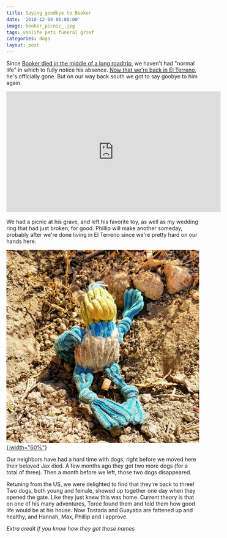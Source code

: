```yaml
---
title: Saying goodbye to Booker
date: '2018-12-04 06:00:00'
image: booker_picnic_.jpg
tags: vanlife pets funeral grief
categories: dogs
layout: post
---
```


Since [Booker died in the middle of a long roadtrip,](https://reverdecer.annalisagross.com/2018/10/22/bookers-last-stop/) we haven't had "normal life" in which to fully  notice his absence. [Now that we're back in El Terreno](https://reverdecer.annalisagross.com/2018/12/01/hows-the-dog-retirement-home/), he's officially gone. But on our way back south we got to say goobye to him again.

<iframe width="560" height="315" src="https://www.youtube-nocookie.com/embed/TwP_GRy-m_o" frameborder="0" allow="accelerometer; autoplay; encrypted-media; gyroscope; picture-in-picture" allowfullscreen></iframe>

We had a picnic at his grave, and left his favorite toy, as well as my wedding ring that had just broken, for good. Phillip will make another someday, probably after we're done living in El Terreno since we're pretty hard on our hands here.

[![](/images/booker_grave5_.jpg){:width="60%"}](/images/booker_grave5.jpg)

Our neighbors have had a hard time with dogs; right before we moved here their beloved Jax died. A few months ago they got two more dogs (for a total of three). Then a month before we left, those two dogs disappeared.

Retuning from the US, we were delighted to find that they're back to three! Two dogs, both young and female, showed up together one day when they opened the gate. Like they just knew this was home. Current theory is that on one of his many adventures, Torce found them and told them how good life would be at his house. Now Tostada and Guayaba are fattened up and healthy, and Hannah, Max, Phillip and I approve.

*Extra credit if you know how they got those names*